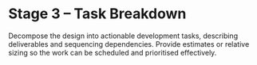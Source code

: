 # Stage 3 – Task Breakdown

Decompose the design into actionable development tasks, describing deliverables and sequencing dependencies.
Provide estimates or relative sizing so the work can be scheduled and prioritised effectively.
